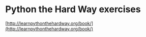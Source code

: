 # Python the Hard Way exercises
[http://learnpythonthehardway.org/book/](http://learnpythonthehardway.org/book/)

